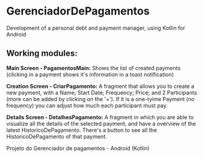 # GerenciadorDePagamentos

Development of a personal debt and payment manager, using Kotlin for Android

## Working modules:
**Main Screen - PagamentosMain:** 
Shows the list of created payments (clicking in a payment shows it's information in a toast notification)

**Creation Screen - CriarPagamento:** 
A fragment that allows you to create a new payment, with a Name; Start Date; Frequency; Price; and 2 Participants (more can be added by clicking on the '+'). If it is a one-tyime Payment (no frequency) you can adjust how much each participant must pay.

**Details Screen - DetalhesPagamento:** 
A fragment in which you are able to visualize all the details of the selected payment, and have a overview of the latest HistoricoDePagamento. There's a button to see all the HistoricoDePagamento of that payment.

Projeto do Gerenciador de pagamentos - Android (Kotlin)
